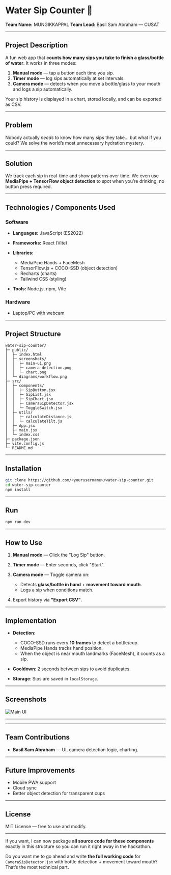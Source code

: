 

# Water Sip Counter 🎯

**Team Name:** MUNGIKKAPPAL
**Team Lead:** Basil Sam Abraham — CUSAT

---

## Project Description

A fun web app that **counts how many sips you take to finish a glass/bottle of water**.
It works in three modes:

1. **Manual mode** — tap a button each time you sip.
2. **Timer mode** — log sips automatically at set intervals.
3. **Camera mode** — detects when you move a bottle/glass to your mouth and logs a sip automatically.

Your sip history is displayed in a chart, stored locally, and can be exported as CSV.

---

## Problem

Nobody actually *needs* to know how many sips they take… but what if you could?
We solve the world’s most unnecessary hydration mystery.

---

## Solution

We track each sip in real-time and show patterns over time.
We even use **MediaPipe + TensorFlow object detection** to spot when you’re drinking, no button press required.

---

## Technologies / Components Used

### Software

* **Languages:** JavaScript (ES2022)
* **Frameworks:** React (Vite)
* **Libraries:**

  * MediaPipe Hands + FaceMesh
  * TensorFlow\.js + COCO-SSD (object detection)
  * Recharts (charts)
  * Tailwind CSS (styling)
* **Tools:** Node.js, npm, Vite

### Hardware

* Laptop/PC with webcam

---

## Project Structure

```
water-sip-counter/
├─ public/
│  ├─ index.html
│  ├─ screenshots/
│  │  ├─ main-ui.png
│  │  ├─ camera-detection.png
│  │  └─ chart.png
│  └─ diagrams/workflow.png
├─ src/
│  ├─ components/
│  │  ├─ SipButton.jsx
│  │  ├─ SipList.jsx
│  │  ├─ SipChart.jsx
│  │  ├─ CameraSipDetector.jsx
│  │  └─ ToggleSwitch.jsx
│  ├─ utils/
│  │  ├─ calculateDistance.js
│  │  └─ calculateTilt.js
│  ├─ App.jsx
│  ├─ main.jsx
│  └─ index.css
├─ package.json
├─ vite.config.js
└─ README.md
```

---

## Installation

```bash
git clone https://github.com/<yourusername>/water-sip-counter.git
cd water-sip-counter
npm install
```

---

## Run

```bash
npm run dev

```

---

## How to Use

1. **Manual mode** — Click the "Log Sip" button.
2. **Timer mode** — Enter seconds, click "Start".
3. **Camera mode** — Toggle camera on:

   * Detects **glass/bottle in hand** + **movement toward mouth**.
   * Logs a sip when conditions match.
4. Export history via **"Export CSV"**.

---

## Implementation

* **Detection**:

  * COCO-SSD runs every **10 frames** to detect a bottle/cup.
  * MediaPipe Hands tracks hand position.
  * When the object is near mouth landmarks (FaceMesh), it counts as a sip.
* **Cooldown**: 2 seconds between sips to avoid duplicates.
* **Storage**: Sips are saved in `localStorage`.

---

## Screenshots

![Main UI](public/screenshots/main-ui.png)


---



---

## Team Contributions

* **Basil Sam Abraham** — UI, camera detection logic, charting.

---

## Future Improvements

* Mobile PWA support
* Cloud sync
* Better object detection for transparent cups

---

## License

MIT License — free to use and modify.

---

If you want, I can now package **all source code for these components** exactly in this structure so you can run it right away in the hackathon.

Do you want me to go ahead and write **the full working code** for `CameraSipDetector.jsx` with bottle detection + movement toward mouth? That’s the most technical part.
